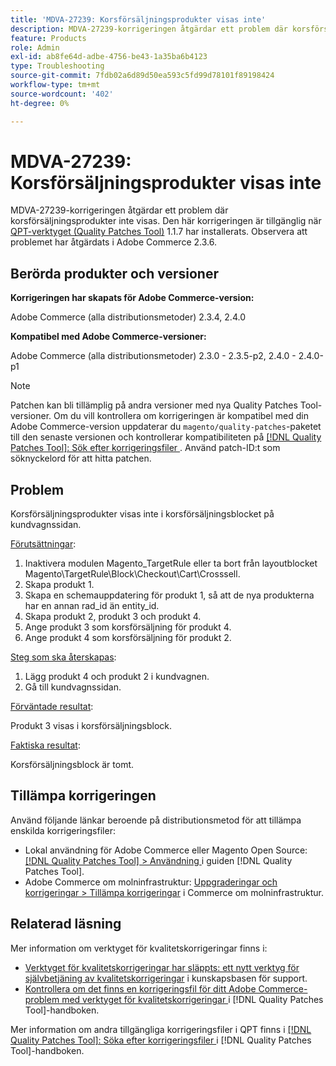 ```yaml
---
title: 'MDVA-27239: Korsförsäljningsprodukter visas inte'
description: MDVA-27239-korrigeringen åtgärdar ett problem där korsförsäljningsprodukter inte visas. Den här korrigeringen är tillgänglig när [QPT-verktyget (Quality Patches Tool)](https://experienceleague.adobe.com/sv/docs/commerce-operations/tools/quality-patches-tool/quality-patches-tool-to-self-serve-quality-patches) 1.1.7 är installerat. Observera att problemet har åtgärdats i Adobe Commerce 2.3.6.
feature: Products
role: Admin
exl-id: ab8fe64d-adbe-4756-be43-1a35ba6b4123
type: Troubleshooting
source-git-commit: 7fdb02a6d89d50ea593c5fd99d78101f89198424
workflow-type: tm+mt
source-wordcount: '402'
ht-degree: 0%

---
```


# MDVA-27239: Korsförsäljningsprodukter visas inte

MDVA-27239-korrigeringen åtgärdar ett problem där korsförsäljningsprodukter inte visas. Den här korrigeringen är tillgänglig när [QPT-verktyget (Quality Patches Tool)](https://experienceleague.adobe.com/sv/docs/commerce-operations/tools/quality-patches-tool/quality-patches-tool-to-self-serve-quality-patches) 1.1.7 har installerats. Observera att problemet har åtgärdats i Adobe Commerce 2.3.6.

## Berörda produkter och versioner

**Korrigeringen har skapats för Adobe Commerce-version:**

Adobe Commerce (alla distributionsmetoder) 2.3.4, 2.4.0

**Kompatibel med Adobe Commerce-versioner:**

Adobe Commerce (alla distributionsmetoder) 2.3.0 - 2.3.5-p2, 2.4.0 - 2.4.0-p1

>[!NOTE]
>
>Patchen kan bli tillämplig på andra versioner med nya Quality Patches Tool-versioner. Om du vill kontrollera om korrigeringen är kompatibel med din Adobe Commerce-version uppdaterar du `magento/quality-patches`-paketet till den senaste versionen och kontrollerar kompatibiliteten på [[!DNL Quality Patches Tool]: Sök efter korrigeringsfiler ](https://experienceleague.adobe.com/sv/docs/commerce-operations/tools/quality-patches-tool/quality-patches-tool-to-self-serve-quality-patches). Använd patch-ID:t som söknyckelord för att hitta patchen.

## Problem

Korsförsäljningsprodukter visas inte i korsförsäljningsblocket på kundvagnssidan.

<u>Förutsättningar</u>:

1. Inaktivera modulen Magento_TargetRule eller ta bort från layoutblocket Magento\TargetRule\Block\Checkout\Cart\Crosssell.
1. Skapa produkt 1.
1. Skapa en schemauppdatering för produkt 1, så att de nya produkterna har en annan rad_id än entity_id.
1. Skapa produkt 2, produkt 3 och produkt 4.
1. Ange produkt 3 som korsförsäljning för produkt 4.
1. Ange produkt 4 som korsförsäljning för produkt 2.

<u>Steg som ska återskapas</u>:

1. Lägg produkt 4 och produkt 2 i kundvagnen.
1. Gå till kundvagnssidan.

<u>Förväntade resultat</u>:

Produkt 3 visas i korsförsäljningsblock.

<u>Faktiska resultat</u>:

Korsförsäljningsblock är tomt.

## Tillämpa korrigeringen

Använd följande länkar beroende på distributionsmetod för att tillämpa enskilda korrigeringsfiler:

* Lokal användning för Adobe Commerce eller Magento Open Source: [[!DNL Quality Patches Tool] > Användning ](/help/tools/quality-patches-tool/usage.md) i guiden [!DNL Quality Patches Tool].
* Adobe Commerce om molninfrastruktur: [Uppgraderingar och korrigeringar > Tillämpa korrigeringar](https://experienceleague.adobe.com/docs/commerce-cloud-service/user-guide/develop/upgrade/apply-patches.html?lang=sv-SE) i Commerce om molninfrastruktur.

## Relaterad läsning

Mer information om verktyget för kvalitetskorrigeringar finns i:

* [Verktyget för kvalitetskorrigeringar har släppts: ett nytt verktyg för självbetjäning av kvalitetskorrigeringar](https://experienceleague.adobe.com/sv/docs/commerce-operations/tools/quality-patches-tool/quality-patches-tool-to-self-serve-quality-patches) i kunskapsbasen för support.
* [Kontrollera om det finns en korrigeringsfil för ditt Adobe Commerce-problem med verktyget för kvalitetskorrigeringar ](/help/tools/quality-patches-tool/patches-available-in-qpt/check-patch-for-magento-issue-with-magento-quality-patches.md) i [!DNL Quality Patches Tool]-handboken.

Mer information om andra tillgängliga korrigeringsfiler i QPT finns i [[!DNL Quality Patches Tool]: Söka efter korrigeringsfiler ](https://experienceleague.adobe.com/tools/commerce-quality-patches/index.html?lang=sv-SE) i [!DNL Quality Patches Tool]-handboken.
